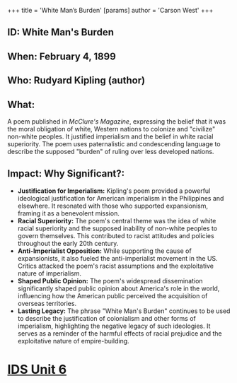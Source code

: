 +++
 title = 'White Man’s Burden'
[params]
	author = 'Carson West'
+++
## ID: White Man's Burden

## When: February 4, 1899

## Who:  Rudyard Kipling (author)

## What:

A poem published in *McClure's Magazine*, expressing the belief that it was the moral obligation of white, Western nations to colonize and "civilize" non-white peoples.  It justified imperialism and the belief in white racial superiority.  The poem uses paternalistic and condescending language to describe the supposed "burden" of ruling over less developed nations.

## Impact: Why Significant?:
* **Justification for Imperialism:** Kipling's poem provided a powerful ideological justification for American imperialism in the Philippines and elsewhere. It resonated with those who supported expansionism, framing it as a benevolent mission.
* **Racial Superiority:** The poem's central theme was the idea of white racial superiority and the supposed inability of non-white peoples to govern themselves. This contributed to racist attitudes and policies throughout the early 20th century.
* **Anti-Imperialist Opposition:**  While supporting the cause of expansionists, it also fueled the anti-imperialist movement in the US.  Critics attacked the poem's racist assumptions and the exploitative nature of imperialism.
* **Shaped Public Opinion:** The poem's widespread dissemination significantly shaped public opinion about America's role in the world, influencing how the American public perceived the acquisition of overseas territories.
* **Lasting Legacy:** The phrase "White Man's Burden" continues to be used to describe the justification of colonialism and other forms of imperialism, highlighting the negative legacy of such ideologies.  It serves as a reminder of the harmful effects of racial prejudice and the exploitative nature of empire-building.

# [IDS Unit 6](./../ids-unit-6/)